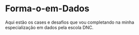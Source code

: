# Forma-o-em-Dados
Aqui estão os cases e desafios que vou completando na minha especialização em dados pela escola DNC.
